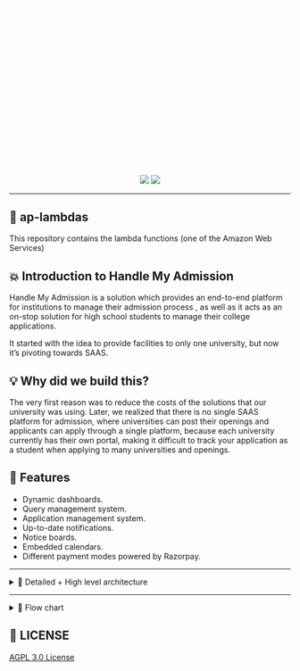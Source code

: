 ![Handle My Admission](https://raw.githubusercontent.com/admission-portal/.github/main/ap-lambdas.gif)

<p align="center">
<img src="https://img.shields.io/github/license/tejas-ladhani/devdost" />
<img src="https://img.shields.io/badge/Author-Tejas_Ladhani-yellow" />
</p>

<hr/>

## 🎊 ap-lambdas
This repository contains the lambda functions (one of the Amazon Web Services)

## 💥 Introduction to Handle My Admission

Handle My Admission is a solution which provides an end-to-end platform for institutions to manage their admission process , as well as it acts as an on-stop solution for high school students to manage their college applications.

It started with the idea to provide facilities to only one university, but now it’s pivoting towards SAAS.


## 💡 Why did we build this?

The very first reason was to reduce the costs of the solutions that our university was using. Later, we realized that there is no single SAAS platform for admission, where universities can post their openings and applicants can apply through a single platform, because each university currently has their own portal, making it difficult to track your application as a student when applying to many universities and openings.

## 🥁 Features

- Dynamic dashboards.
- Query management system.
- Application management system.
- Up-to-date notifications.
- Notice boards.
- Embedded calendars.
- Different payment modes powered by Razorpay.


<hr />
<details>
  <summary> 📃 Detailed + High level architecture</summary>
    <p align="center">
        <img src="https://user-images.githubusercontent.com/67834407/153741053-0c85a994-dcfe-49a7-83e7-769d89d59b19.png " />
    </p>
    <p align="center">
        <img src="https://user-images.githubusercontent.com/67834407/153741062-9bab87c1-a605-4a8a-80ac-760111d0a11a.png" />
    </p>

</details>

<hr/>

<details>
  <summary> 📃 Flow chart </summary>
    <p align="center">
        <img src="https://user-images.githubusercontent.com/59203865/153623874-c63fd684-c51f-41e7-9e6d-f4a4acaa7345.png" />
    </p>
    <p align="center">
        <img src="https://user-images.githubusercontent.com/59203865/153624641-802bda4f-27b0-4cfe-80fd-ff1cb7f197f6.png" />
    </p>

</details>


## 📜 LICENSE

[AGPL 3.0 License](/LICENSE.txt)
